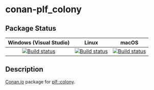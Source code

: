 # conan-plf_colony

## Package Status

| Windows (Visual Studio) | Linux | macOS |
|:-----------------------:|:-----:|:-----:|
|[![Build status](https://github.com/SpaceIm/conan-plf_colony/workflows/.github/workflows/windows.yml/badge.svg?branch=testing%2F6.25)](https://github.com/SpaceIm/conan-plf_colony/actions/workflows/windows.yml?query=branch%3Atesting%2F6.25)|[![Build status](https://github.com/SpaceIm/conan-plf_colony/workflows/.github/workflows/linux.yml/badge.svg?branch=testing%2F6.25)](https://github.com/SpaceIm/conan-plf_colony/actions/workflows/linux.yml?query=branch%3Atesting%2F6.25)|[![Build status](https://github.com/SpaceIm/conan-plf_colony/workflows/.github/workflows/macos.yml/badge.svg?branch=testing%2F6.25)](https://github.com/SpaceIm/conan-plf_colony/actions/workflows/macos.yml?query=branch%3Atesting%2F6.25)|

## Description

[Conan.io](https://conan.io) package for [plf::colony](https://github.com/mattreecebentley/plf_colony).
